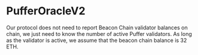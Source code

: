 # PufferOracleV2

Our protocol does not need to report Beacon Chain validator balances on chain, we just need to know the number of active Puffer validators.
As long as the validator is active, we assume that the beacon chain balance is 32 ETH.